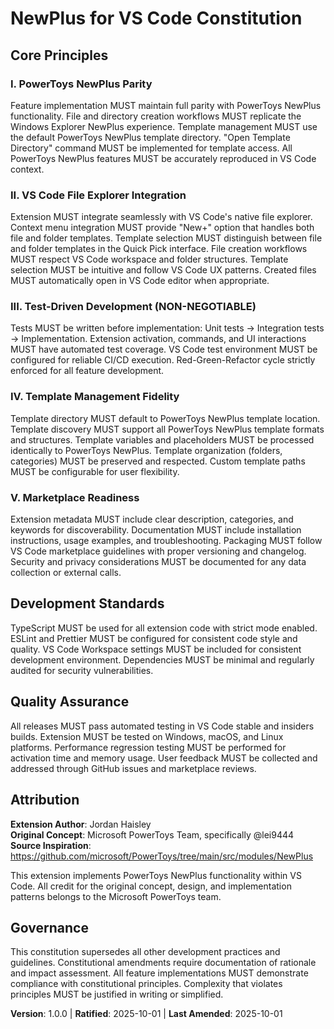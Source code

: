 <!--
Sync Impact Report:
- Version change: none → 1.0.0
- Modified principles: Initial creation of all principles focused on PowerToys NewPlus parity
- Added sections: All core principles, Development Standards, Quality Assurance, Governance, Attribution
- Removed sections: None
- Templates requiring updates:
  ✅ Updated .specify/templates/plan-template.md (Constitution Check references)
  ✅ Updated .specify/templates/spec-template.md (Requirements alignment)
  ✅ Updated .specify/templates/tasks-template.md (Task categorization)
- Follow-up TODOs: None
-->

# NewPlus for VS Code Constitution

## Core Principles

### I. PowerToys NewPlus Parity
Feature implementation MUST maintain full parity with PowerToys NewPlus functionality.
File and directory creation workflows MUST replicate the Windows Explorer NewPlus experience.
Template management MUST use the default PowerToys NewPlus template directory.
"Open Template Directory" command MUST be implemented for template access.
All PowerToys NewPlus features MUST be accurately reproduced in VS Code context.

### II. VS Code File Explorer Integration
Extension MUST integrate seamlessly with VS Code's native file explorer.
Context menu integration MUST provide "New+" option that handles both file and folder templates.
Template selection MUST distinguish between file and folder templates in the Quick Pick interface.
File creation workflows MUST respect VS Code workspace and folder structures.
Template selection MUST be intuitive and follow VS Code UX patterns.
Created files MUST automatically open in VS Code editor when appropriate.

### III. Test-Driven Development (NON-NEGOTIABLE)
Tests MUST be written before implementation: Unit tests → Integration tests → Implementation.
Extension activation, commands, and UI interactions MUST have automated test coverage.
VS Code test environment MUST be configured for reliable CI/CD execution.
Red-Green-Refactor cycle strictly enforced for all feature development.

### IV. Template Management Fidelity
Template directory MUST default to PowerToys NewPlus template location.
Template discovery MUST support all PowerToys NewPlus template formats and structures.
Template variables and placeholders MUST be processed identically to PowerToys NewPlus.
Template organization (folders, categories) MUST be preserved and respected.
Custom template paths MUST be configurable for user flexibility.

### V. Marketplace Readiness
Extension metadata MUST include clear description, categories, and keywords for discoverability.
Documentation MUST include installation instructions, usage examples, and troubleshooting.
Packaging MUST follow VS Code marketplace guidelines with proper versioning and changelog.
Security and privacy considerations MUST be documented for any data collection or external calls.

## Development Standards

TypeScript MUST be used for all extension code with strict mode enabled.
ESLint and Prettier MUST be configured for consistent code style and quality.
VS Code Workspace settings MUST be included for consistent development environment.
Dependencies MUST be minimal and regularly audited for security vulnerabilities.

## Quality Assurance

All releases MUST pass automated testing in VS Code stable and insiders builds.
Extension MUST be tested on Windows, macOS, and Linux platforms.
Performance regression testing MUST be performed for activation time and memory usage.
User feedback MUST be collected and addressed through GitHub issues and marketplace reviews.

## Attribution

**Extension Author**: Jordan Haisley  
**Original Concept**: Microsoft PowerToys Team, specifically @lei9444  
**Source Inspiration**: https://github.com/microsoft/PowerToys/tree/main/src/modules/NewPlus

This extension implements PowerToys NewPlus functionality within VS Code. All credit for the original concept, design, and implementation patterns belongs to the Microsoft PowerToys team.

## Governance

This constitution supersedes all other development practices and guidelines.
Constitutional amendments require documentation of rationale and impact assessment.
All feature implementations MUST demonstrate compliance with constitutional principles.
Complexity that violates principles MUST be justified in writing or simplified.

**Version**: 1.0.0 | **Ratified**: 2025-10-01 | **Last Amended**: 2025-10-01
